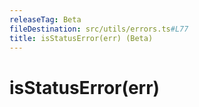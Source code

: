 ```yaml
---
releaseTag: Beta
fileDestination: src/utils/errors.ts#L77
title: isStatusError(err) (Beta)
---
```


# isStatusError(err)
